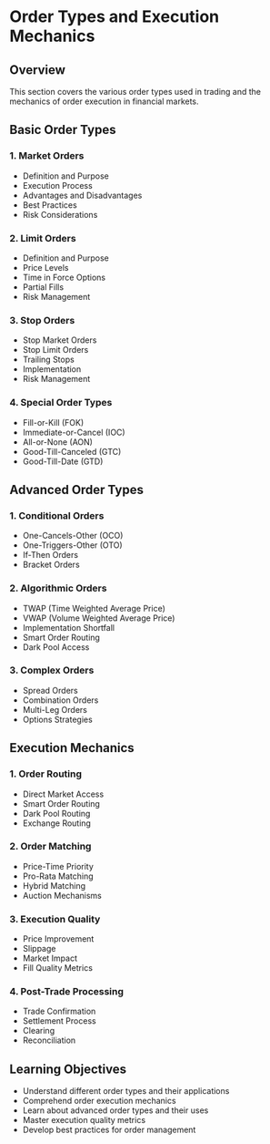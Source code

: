# Order Types and Execution Mechanics

## Overview
This section covers the various order types used in trading and the mechanics of order execution in financial markets.

## Basic Order Types

### 1. Market Orders
- Definition and Purpose
- Execution Process
- Advantages and Disadvantages
- Best Practices
- Risk Considerations

### 2. Limit Orders
- Definition and Purpose
- Price Levels
- Time in Force Options
- Partial Fills
- Risk Management

### 3. Stop Orders
- Stop Market Orders
- Stop Limit Orders
- Trailing Stops
- Implementation
- Risk Management

### 4. Special Order Types
- Fill-or-Kill (FOK)
- Immediate-or-Cancel (IOC)
- All-or-None (AON)
- Good-Till-Canceled (GTC)
- Good-Till-Date (GTD)

## Advanced Order Types

### 1. Conditional Orders
- One-Cancels-Other (OCO)
- One-Triggers-Other (OTO)
- If-Then Orders
- Bracket Orders

### 2. Algorithmic Orders
- TWAP (Time Weighted Average Price)
- VWAP (Volume Weighted Average Price)
- Implementation Shortfall
- Smart Order Routing
- Dark Pool Access

### 3. Complex Orders
- Spread Orders
- Combination Orders
- Multi-Leg Orders
- Options Strategies

## Execution Mechanics

### 1. Order Routing
- Direct Market Access
- Smart Order Routing
- Dark Pool Routing
- Exchange Routing

### 2. Order Matching
- Price-Time Priority
- Pro-Rata Matching
- Hybrid Matching
- Auction Mechanisms

### 3. Execution Quality
- Price Improvement
- Slippage
- Market Impact
- Fill Quality Metrics

### 4. Post-Trade Processing
- Trade Confirmation
- Settlement Process
- Clearing
- Reconciliation

## Learning Objectives
- Understand different order types and their applications
- Comprehend order execution mechanics
- Learn about advanced order types and their uses
- Master execution quality metrics
- Develop best practices for order management 